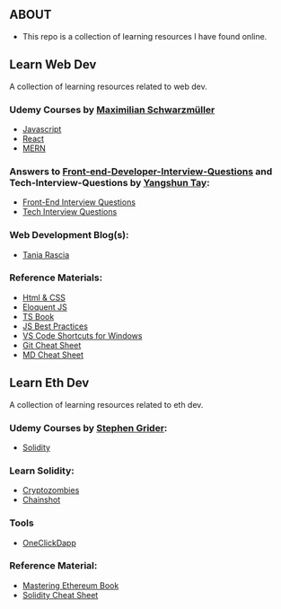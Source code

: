 ## ABOUT

- This repo is a collection of learning resources I have found online.

## Learn Web Dev

A collection of learning resources related to web dev.

### Udemy Courses by [Maximilian Schwarzmüller](https://www.udemy.com/user/maximilian-schwarzmuller/)

- [Javascript](https://www.udemy.com/course/javascript-the-complete-guide-2020-beginner-advanced/)
- [React](https://www.udemy.com/course/react-the-complete-guide-incl-redux/)
- [MERN](https://www.udemy.com/course/react-nodejs-express-mongodb-the-mern-fullstack-guide/)

### Answers to [Front-end-Developer-Interview-Questions](https://github.com/h5bp/Front-end-Developer-Interview-Questions) and Tech-Interview-Questions by [Yangshun Tay](https://github.com/yangshun):

- [Front-End Interview Questions](https://frontendinterviewhandbook.com/)
- [Tech Interview Questions](https://techinterviewhandbook.org/)

### Web Development Blog(s):

- [Tania Rascia](https://www.taniarascia.com/blog/)

### Reference Materials:

- [Html & CSS](https://wtf.tw/ref/duckett.pdf)
- [Eloquent JS](https://eloquentjavascript.net/Eloquent_JavaScript.pdf)
- [TS Book](https://basarat.gitbook.io/typescript/)
- [JS Best Practices](https://github.com/airbnb/javascript)
- [VS Code Shortcuts for Windows](https://code.visualstudio.com/shortcuts/keyboard-shortcuts-windows.pdf)
- [Git Cheat Sheet](https://rogerdudler.github.io/git-guide/files/git_cheat_sheet.pdf)
- [MD Cheat Sheet](https://github.com/adam-p/markdown-here/wiki/Markdown-Cheatsheet)

## Learn Eth Dev

A collection of learning resources related to eth dev.

### Udemy Courses by [Stephen Grider](https://www.udemy.com/user/sgslo/):

- [Solidity](https://www.udemy.com/course/ethereum-and-solidity-the-complete-developers-guide/)

### Learn Solidity:

- [Cryptozombies](https://cryptozombies.io/)
- [Chainshot](https://www.chainshot.com/learn/solidity)

### Tools

- [OneClickDapp](https://oneclickdapp.com/)

### Reference Material:

- [Mastering Ethereum Book](https://cypherpunks-core.github.io/ethereumbook/01what-is.html)<br />
- [Solidity Cheat Sheet](https://github.com/manojpramesh/solidity-cheatsheet)
